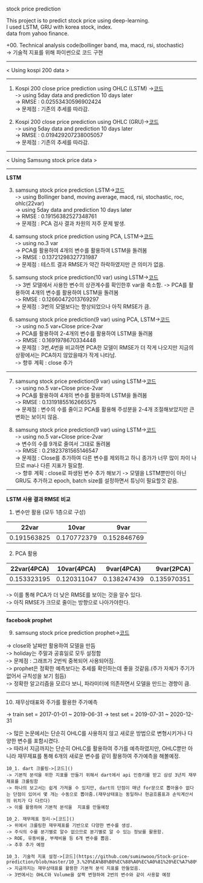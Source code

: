stock price prediction  
  
This project is to predict stock price using deep-learning.  
I used LSTM, GRU with korea stock, index.  
data from yahoo finance.  


+00. Technical analysis code(bollinger band, ma, macd, rsi, stochastic)    
-> 기술적 지표를 위해 파이썬으로 코드 구현  

--------
  
  < Using kospi 200 data >  

  --------
  
01. Kospi 200 close price prediction using OHLC (LSTM) ->[코드]()    
-> using 5day data and prediction 10 days later  
-> RMSE : 0.02553430596902424  
-> 문제점 : 기존의 추세를 따라감.   

02. Kospi 200 close price prediction using OHLC (GRU)->[코드]()     
-> using 5day data and prediction 10 days later  
-> RMSE : 0.019429207238005057  
-> 문제점 : 기존의 추세를 따라감.   
  
  
  ---------
   
  < Using Samsung stock price data >  
  
  ----------
  
**LSTM**

  
03. samsung stock price prediction LSTM->[코드]()  
-> using Bollinger band, moving average, macd, rsi, stochastic, roc, ohlc(22var)  
-> using 5day data and prediction 10 days later  
-> RMSE : 0.19156382527348761  
-> 문제점 : PCA 검사 결과 차원의 저주 문제 발생.   
  
04. samsung stock price prediction using PCA, LSTM->[코드]()  
-> using no.3 var  
-> PCA를 활용하여 4개의 변수를 활용하여 LSTM을 돌려봄  
-> RMSE : 0.13721298327731987  
-> 문제점 : 테스트 결과 RMSE가 약간 하락하였지만 큰 의미가 없음.  

05. samsung stock price prediction(10 var) using LSTM->[코드]()  
-> 3번 모델에서 사용한 변수의 상관계수를 확인한후 var을 축소함. 
-> PCA를 활용하여 4개의 변수를 활용하여 LSTM을 돌려봄  
-> RMSE : 0.12660472013769297  
-> 문제점 : 3번의 모델보다는 향상되었으나 아직 RMSE가 큼.  

06. samsung stock price prediction(9 var) using PCA, LSTM->[코드]()   
-> using no.5 var+Close price-2var  
-> PCA를 활용하여 2-4개의 변수를 활용하여 LSTM을 돌려봄  
-> RMSE : 0.1691978670334448  
-> 문제점 : 3번,4번을 비교하면 PCA한 모델이 RMSE가 더 작게 나오지만 지금의 상황에서는 PCA하지 않았을때가 작게 나타남.   
-> 향후 계획 : close 추가

  ------------------------

07. samsung stock price prediction(9 var) using LSTM->[코드]()  
-> using no.5 var+Close price-2var  
-> PCA를 활용하여 4개의 변수를 활용하여 LSTM을 돌려봄  
-> RMSE : 0.13191855162665575  
-> 문제점 : 변수의 수를 줄이고 PCA를 활용해 주성분을 2-4개 조절해보았지만 큰 변화는 보이지 않음.

08. samsung stock price prediction(9 var) using LSTM->[코드]()  
-> using no.5 var+Close price-2var   
-> 변수의 수를 9개로 줄여서 그대로 돌려봄    
-> RMSE : 0.21823781565146547  
-> 문제점 : Close를 추가하여 다른 변수를 제외하고 하니 종가가 너무 많이 차이 나므로 ma나 다른 지표가 필요함.   
-> 향후 계획 : close로 파생된 변수 추가 해보기
-> 모델을 LSTM뿐만이 아닌 GRU도 추가하고 epoch, batch size를 설정하면서 튜닝이 필요할것 같음.

  ---------------------
  
  **LSTM 사용 결과 RMSE 비교**

  1. 변수만 활용 (모두 1층으로 구성)

| 22var | 10var | 9var | 
| ---------- | :---------: | :----------: |
| 0.191563825 | 0.170772379 | 0.152846769 |

  2. PCA 활용

| 22var(4PCA) | 10var(4PCA) | 9var(4PCA) | 9var(2PCA) |  
| ---------- | :---------:| :----------: | ----------: | 
| 0.153323195 | 0.120311047 | 0.138247439 | 0.135970351 |

-> 이를 통해 PCA가 더 낮은 RMSE를 보이는 것을 알수 있다.  
-> 아직 RMSE가 크므로 줄이는 방향으로 나아가야한다.  

  -----------------------

**facebook prophet**

9. samsung stock price prediction prophet->[코드]()   

-> close와 날짜만 활용하여 모델을 만듬  
-> holiday는 주말과 공휴일로 모두 설정함  
-> 문제점 : 그래프가 2번씩 중복되어 사용되어짐.  
-> prophet은 정확한 예측보다는 추세를 확인하는데 좋을 것같음.(주가 자체가 주기가 없어서 규칙성을 보기 힘듬)  
-> 정확한 알고리즘을 모르다 보니, 파라미터에 의존하면서 모델을 만드는 경향이 큼.

-------------------------------------

10. 재무상태표와 주가를 활용한 주가예측  
  
-> train set = 2017-01-01 ~ 2019-06-31
-> test set = 2019-07-31 ~ 2020-12-31

-> 많은 논문에서는 단순히 OHLC를 사용하지 않고 새로운 방법으로 변형시키거나 다양한 변수를 포함시켰다.  
-> 따라서 지금까지는 단순히 OHLC를 활용하여 주가를 예측하였지만, OHLC뿐만 아니라 재무제표를 통해 6개의 새로운 변수를 같이 활용하여 주가예측을 해볼예정.  

    10_1. dart 크롤링->[코드]()  
    -> 기본적 분석을 위한 지표를 만들기 위해서 dart에서 api 인증키를 받고 삼성 3년치 재무제표를 크롤링함  
    -> 하나의 보고서는 쉽게 가져올 수 있지만, dart의 단점이 매년 for문으로 뽑아올수 없다는 단점이 있어서 몇 개는 수동으로 뽑아줌.(재무상태표는 동일하나 현금흐름표과 손익계산서의 위치가 다 다르다)  
    -> 이를 활용하여 기본적 분석을  지표를 만들예정  

    10_2. 재무제표 정리->[코드]()  
    -> 위에서 크롤링한 재무제표를 기반으로 다양한 변수를 생성.   
    -> 주식의 수를 분기별로 알수 없으므로 분기별로 알 수 있는 정보를 활용함.   
    -> ROE, 유동비율, 부채비율 등 6개 변수를 뽑음.   
    -> 추후 추가 예정   
    
    10_3. 기술적 지표 설정->[코드](https://github.com/suminwooo/Stock-price-prediction/blob/master/10_3.%20%EA%B8%B0%EC%88%A0%EC%A0%81%20%EC%A7%80%ED%91%9C%20%EC%84%A4%EC%A0%95.ipynb)
    -> 지금까지는 재무상태표를 활용한 기본적 분석 지표를 만들었음.
    -> 3번에서는 OHLC와 Volume을 살짝 변형하여 2번의 변수와 같이 사용할 예정

